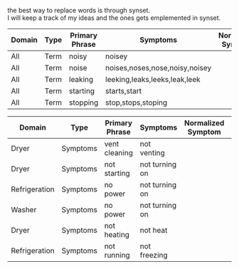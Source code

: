 the best way to replace words is through synset.    
I will keep a track of my ideas and the ones gets emplemented in synset.  

Domain|Type|Primary Phrase|Symptoms|Normalized Symptom|Cases|Status
------|----|--------------|--------|------------------|-----|------
All|Term|noisy|noisey|||added
All|Term|noise|noises,noses,nose,noisy,noisey|||added
All|Term|leaking|leeking,leaks,leeks,leak,leek|||added
All|Term|starting|starts,start|||added
All|Term|stopping|stop,stops,stoping|||added

Domain|Type|Primary Phrase|Symptoms|Normalized Symptom|Cases|Status
------|----|--------------|--------|------------------|-----|------
Dryer|Symptoms|vent cleaning|not venting|||added
Dryer|Symptoms|not starting|not turning on|||added
Refrigeration|Symptoms|no power|not turning on|||added
Washer|Symptoms|no power|not turning on|||added
Dryer|Symptoms|not heating|not heat|||added
Refrigeration|Symptoms|not running|not freezing|||added
